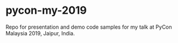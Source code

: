 # pycon-my-2019
Repo for presentation and demo code samples for my talk at PyCon Malaysia 2019, Jaipur, India.
